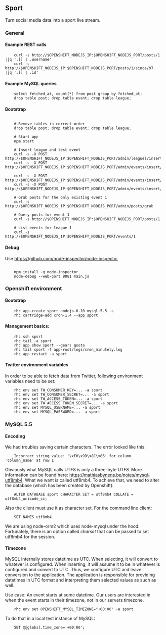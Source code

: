 ## Sport

Turn social media data into a sport live stream.

### General

#### Example REST calls

```
    curl -s http://$OPENSHIFT_NODEJS_IP:$OPENSHIFT_NODEJS_PORT/posts/1 |jq '.[] | .username'
	curl -s http://$OPENSHIFT_NODEJS_IP:$OPENSHIFT_NODEJS_PORT/posts/1/since/97 |jq '.[] | .id'
```

#### Example MySQL queries

```
    select fetched_at, count(*) from post group by fetched_at;
	drop table post; drop table event; drop table league;
```

#### Bootstrap
```

	# Remove tables in correct order
	drop table post; drop table event; drop table league;
	
	# Start app
	npm start
	
	# Insert league and test event
	curl -s -X POST http://$OPENSHIFT_NODEJS_IP:$OPENSHIFT_NODEJS_PORT/admin/leagues/insert/Frauen%20WM%202015
	curl -s -X POST http://$OPENSHIFT_NODEJS_IP:$OPENSHIFT_NODEJS_PORT/admin/events/insert/1/SLO/ENG
	
	curl -s -X POST http://$OPENSHIFT_NODEJS_IP:$OPENSHIFT_NODEJS_PORT/admin/events/insert/1/GER/USA
	curl -s -X POST http://$OPENSHIFT_NODEJS_IP:$OPENSHIFT_NODEJS_PORT/admin/events/insert/1/SLO/ENG
	
	# Grab posts for the only existing event 1
	curl -s http://$OPENSHIFT_NODEJS_IP:$OPENSHIFT_NODEJS_PORT/admin/posts/grab
	
	# Query posts for event 1
	curl -s http://$OPENSHIFT_NODEJS_IP:$OPENSHIFT_NODEJS_PORT/posts/1
	
	# List events for league 1
	curl -s http://$OPENSHIFT_NODEJS_IP:$OPENSHIFT_NODEJS_PORT/events/1
```

#### Debug

Use https://github.com/node-inspector/node-inspector

```

	npm install -g node-inspector
	node-debug --web-port 8081 main.js
```

### Openshift environment

#### Bootstrap

```
    rhc app-create sport nodejs-0.10 mysql-5.5 -s
	rhc cartridge-add cron-1.4 --app sport
```

#### Management basics:

```
    rhc ssh sport
    rhc tail -a sport
    rhc app show sport --gears quota
	rhc tail sport -f app-root/logs/cron_minutely.log
	rhc app restart -a sport
```

#### Twitter environment variables

In order to be able to fetch data from Twitter, following environment variables need to be set:

```
	rhc env set TW_CONSUMER_KEY=... -a sport
	rhc env set TW_CONSUMER_SECRET=... -a sport
	rhc env set TW_ACCESS_TOKEN=... -a sport
	rhc env set TW_ACCESS_TOKEN_SECRET=... -a sport
	rhc env set MYSQL_USERNAME=... -a sport
	rhc env set MYSQL_PASSWORD=... -a sport
```

### MySQL 5.5


#### Encoding

We had troubles saving certain characters. The error looked like this:

```
    Incorrect string value: '\xF0\x9D\x8C\x86' for column 'column_name' at row 1
```

Obviously what MySQL calls UTF8 is only a three-byte UTF8. More information can be found here:
https://mathiasbynens.be/notes/mysql-utf8mb4.
What we want is called utf8mb4. To achieve that, we need to alter the database (which has been created by Openshift):

```
    ALTER DATABASE sport CHARACTER SET = utf8mb4 COLLATE = utf8mb4_unicode_ci;
```

Also the client must use it as character set. For the command line client:

```
    SET NAMES utf8mb4
```

We are using node-orm2 which uses node-mysql under the hood. Fortunately, there is an option called _charset_  that can be passed to set utf8mb4 for the session.

#### Timezone

MySQL internally stores datetime as UTC. When selecting, it will convert to whatever is configured. When inserting, it will assume it to be in whatever is configured and convert to UTC. Thus, we configure UTC and leave conversion to the application. The application is responsible for providing datetimes in UTC format and interpreting them selected values as such as well.

Use case: An event starts at some datetime. Our users are interested in when the event starts in their timezone, not in our servers timezone.

```
    rhc env set OPENSHIFT_MYSQL_TIMEZONE="+00:00" -a sport
```

To do that in a local test instance of MySQL:

```
    SET @@global.time_zone='+00:00';
```
